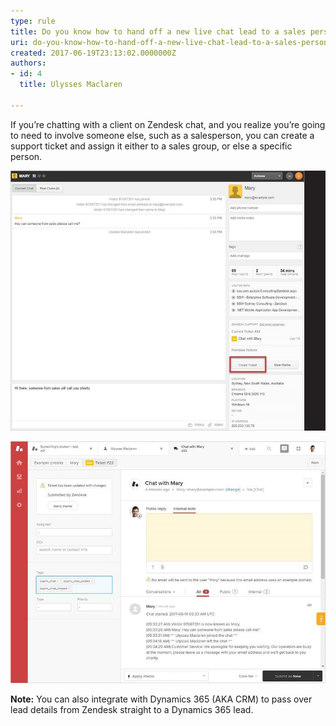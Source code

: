 ```yaml
---
type: rule
title: Do you know how to hand off a new live chat lead to a sales person using support?
uri: do-you-know-how-to-hand-off-a-new-live-chat-lead-to-a-sales-person-using-support
created: 2017-06-19T23:13:02.0000000Z
authors:
- id: 4
  title: Ulysses Maclaren

---
```


If you’re chatting with a client on Zendesk chat, and you realize you’re going to need to involve someone else, such as a salesperson, you can create a support ticket and assign it either to a sales group, or else a specific person.
 
![ Chatter can create a ticket directly from the chat window](zendesk-handoff-1-min.jpg)

![ ticket is then created with chat history appended](zendesk-handoff-2-min.jpg)

**Note:** You can also integrate with Dynamics 365 (AKA CRM) to pass over lead details from Zendesk straight to a Dynamics 365 lead.
